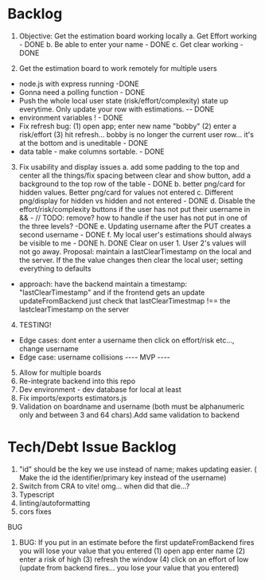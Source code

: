 # Backlog
1. Objective: Get the estimation board working locally
a. Get Effort working - DONE 
b. Be able to enter your name - DONE
c. Get clear working  - DONE 

2. Get the estimation board to work remotely for multiple users
- node.js with express running -DONE
- Gonna need a polling function - DONE
- Push the whole local user state (risk/effort/complexity) state up everytime. Only update your row with estimations. -- DONE 
- environment variables ! - DONE
- Fix refresh bug: (1) open app; enter new name "bobby" (2) enter a risk/effort (3) hit refresh... bobby is no longer the current user row... it's at the bottom and is uneditable - DONE
- data table - make columns sortable. - DONE

3. Fix usability and display issues
a. add some padding to the top and center all the things/fix spacing between clear and show button, add a background to the top row of the table - DONE
b. better png/card for hidden values. Better png/card for values not entered
c. Different png/display for hidden vs hidden and not entered - DONE
d. Disable the effort/risk/complexity buttons if the user has not put their username in && - // TODO: remove? how to handle if the user has not put in one of the three levels? -DONE
e. Updating username after the PUT creates a second username - DONE
f. My local user's estimations should always be visible to me - DONE
h. DONE Clear on user 1. User 2's values will not go away. Proposal: maintain a lastClearTimestamp on the local and the server. If the the value changes then clear the local user; setting everything to defaults
 - approach: have the backend maintain a timestamp: "lastClearTimestamp" and if the frontend gets an update updateFromBackend just check that 
    lastClearTimestmap !== the lastclearTimestamp on the server

4. TESTING!
- Edge cases: dont enter a username then click on effort/risk etc..., change username
- Edge case: username collisions
---- MVP ----
5. Allow for multiple boards
6. Re-integrate backend into this repo
7. Dev environment - dev database for local at least
8. Fix imports/exports estimators.js
9. Validation on boardname and username (both must be alphanumeric only and between 3 and 64 chars).Add same validation to backend



# Tech/Debt Issue Backlog
1. "id" should be the key we use instead of name; makes updating easier. ( Make the id the identifier/primary key instead of the username)
2. Switch from CRA to vite! omg... when did that die...?
3. Typescript
4. linting/autoformatting
5. cors fixes

BUG
1. BUG: If you put in an estimate before the first updateFromBackend fires you will lose your value that you entered (1) open app enter name (2) enter a risk of high (3) refresh the window (4) click on an effort of low (update from backend fires... you lose your value that you entered)
